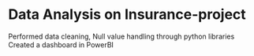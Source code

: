 # Data Analysis on Insurance-project
Performed data cleaning, Null value handling through python libraries
Created a dashboard in PowerBI
